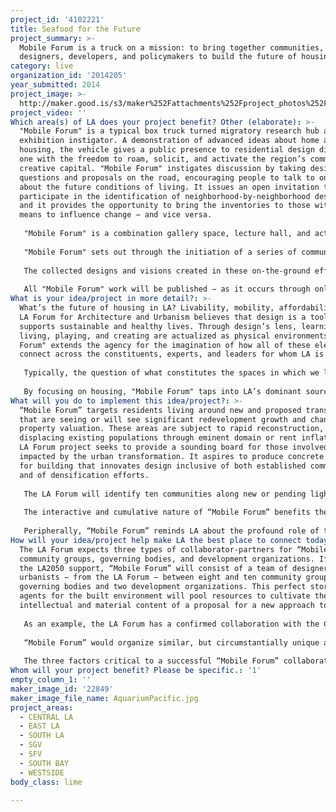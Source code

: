 ```yaml
---
project_id: '4102221'
title: Seafood for the Future
project_summary: >-
  Mobile Forum is a truck on a mission: to bring together communities,
  designers, developers, and policymakers to build the future of housing.
category: live
organization_id: '2014205'
year_submitted: 2014
project_image: >-
  http://maker.good.is/s3/maker%252Fattachments%252Fproject_photos%252Fimages%252F22849%252Fdisplay%252FAquariumPacific.jpg=c570x385
project_video: ''
Which area(s) of LA does your project benefit? Other (elaborate): >-
  "Mobile Forum" is a typical box truck turned migratory research hub and
  exhibition instigator. A demonstration of advanced ideas about home and
  housing, the vehicle gives a public presence to residential design discourse,
  one with the freedom to roam, solicit, and activate the region’s communal and
  creative capital. "Mobile Forum" instigates discussion by taking design
  questions and proposals on the road, encouraging people to talk to one another
  about the future conditions of living. It issues an open invitation to
  participate in the identification of neighborhood-by-neighborhood design cases
  and it provides the opportunity to bring the inventories to those with the
  means to influence change − and vice versa.
   
   "Mobile Forum" is a combination gallery space, lecture hall, and activity center that packs up and ships out. It employs the ecological and physical footprint of the truck in cues to reconsider the desirability of the proximate, the small, and the shared. It provides the LA Forum with a flexible, opportunistic, and responsive platform for the staging of events. Loaded with an assortment of audio-visual, display, and workshop devices and equipment, the project caters to disparate deployments and facilitates interactions with groups and sites typically beyond the reach of fixed-location programming.
   
   "Mobile Forum" sets out through the initiation of a series of community workshops. After locales are selected from an open call to neighborhood groups, the truck establishes temporary outposts for designers, locals, officials, and organizations to take stock of existing conditions and to speculate about the future of LA housing. Participants act as ad hoc interdisciplinary design teams, producing examples of how domestic spaces might shape the city of 2050.
   
   The collected designs and visions created in these on-the-ground efforts form the content for the next iteration of "Mobile Forum" − a traveling gallery and advocacy vessel. The truck, retrofitted with displays of the accumulated new ideas for living, returns to the communities as a visual and spatial provocation to action.
   
   All "Mobile Forum" work will be published − as it occurs through online and social media, and in its entirety as a building manual. The documents will be used to incite local developers, governments, and sponsors to break ground on the suggestions.
What is your idea/project in more detail?: >-
  What’s the future of housing in LA? Livability, mobility, affordability. The
  LA Forum for Architecture and Urbanism believes that design is a tool that
  supports sustainable and healthy lives. Through design’s lens, learning,
  living, playing, and creating are actualized as physical environments. "Mobile
  Forum" extends the agency for the imagination of how all of these elements
  connect across the constituents, experts, and leaders for whom LA is home.
   
   Typically, the question of what constitutes the spaces in which we live is the decision of developers responding to economics and government codes. If designers are involved, it likely is at the service of those pre-determined terms. And, residents simply chose from amongst the outcomes. “Mobile Forum” reverses and mixes up this practice, asking how we might understand needs in order to impact building regulations and developer decisions. It puts designers in a bridge position, enabling them to draw out how good living and good spaces come together. It does all of this by unifying all of these unique voices, by providing a platform for dialogue between communities, residents, builders, policymakers, artists, and creatives to take shape as actionable visions.
   
   By focusing on housing, "Mobile Forum" taps into LA’s dominant source material − domestic space. Urban transformation begins with home and prepares the way for a thriving 2050. It literally gives shape to the conditions that will make LA the best place to live today and tomorrow. It shows how to maintain quality while fixing costs per square foot. It enables urban resilience by making sustainability inseparable from building practices − by revealing desirability and efficiency in reduced housing footprints, by demonstrating seamless integrations of living, working, playing, and moving, and by encouraging a valuation of these conditions. It models interdependent environments where the lines between open space, community space, and private space blur, where all of the amenities and relationships crucial to a healthy and fulfilled existence are proximate. It suggests that empowerment depends on literally building interaction into the expectations for the everyday surrounds. It holds the American dream up for review and encourages the development of an alternative ideal around which to construct the future.
What will you do to implement this idea/project?: >-
  “Mobile Forum” targets residents living around new and proposed transit routes
  that are seeing or will see significant redevelopment growth and changing
  property valuation. These areas are subject to rapid reconstruction,
  displacing existing populations through eminent domain or rent inflation. The
  LA Forum project seeks to provide a sounding board for those involved in and
  impacted by the urban transformation. It aspires to produce concrete examples
  for building that innovates design inclusive of both established communities
  and of densification efforts.
   
   The LA Forum will identify ten communities along new or pending light rail corridors. “Mobile Forum” will interact with these communities in a series of information gathering and idea generating engagements that pool human resources in the planning of how to adapt. It takes advantage of the infrastructures of streets and lots to set-up a vast array of unexpected public venues. Wherever the truck parks, an event unfolds, revealing glimpses of locational potential and catalyzing the forces to realize them. Lessons learned at each stop travel from point to point, distributing insights from one community to another. The city and its citizens are encouraged to observe and shape each other in hands-on exploration.
   
   The interactive and cumulative nature of “Mobile Forum” benefits the direct participants − who learn the mechanisms for influencing the development taking place around them − and their communities − by mobilizing the agents required to alter the expectations for and outcomes of comprehensive neighborhood restructuring. It also has the potential to act as a global conversation starter, to model for the world best practices for light-touch living and to reinstate LA as the residential laboratory to envy and emulate.
   
   Peripherally, “Mobile Forum” reminds LA about the profound role of the design and construction industry, a significant part of the creative capital for which the city is known. It reinvigorates the energy and economy around literal world shaping, helping to maintain the diversity of the region’s productions and of the people drawn to be a part of the excitement of creating and making.
How will your idea/project help make LA the best place to connect today? In LA2050?: >-
  The LA Forum expects three types of collaborator-partners for “Mobile Forum” −
  community groups, governing bodies, and development organizations. If awarded
  the LA2050 support, “Mobile Forum” will consist of a team of designers and
  urbanists − from the LA Forum − between eight and ten community groups and/or
  governing bodies and two development organizations. This perfect storm of
  agents for the built environment will pool resources to cultivate the
  intellectual and material content of a proposal for a new approach to living.
   
   As an example, the LA Forum has a confirmed collaboration with the City of Glendale and intended collaborations with the be.group and with Enterprise Community Partners (or similar). In this hypothetical relationship, “Mobile Forum” would work on-site in Glendale in its proactively anticipated light rail corridor. The City of Glendale would share the resources of its planning and policy offices and would provide guidance and structure to the event staging and to institutionalizing outcomes. The be.group, a local advocate of Naturally Occurring Retirement Communities and Aging in Place Initiatives, would host the workshops through the perspective and in consideration of the needs of their constituents. Enterprise Community Partners would provide the development and economic expertise and connection to fiscal enablers. And, the LA Forum would establish the framework and act as the intermediary and translator (from conversations to building proposals) for a cooperative research and design effort.
   
   “Mobile Forum” would organize similar, but circumstantially unique arrangements across the city − amassing a variety of both tailored and universal approaches to responsive development by design. Other collaborator-partners to which the LA Forum has reached out and/or with which the LA Forum has the potential of working include the City of West Hollywood, Skid Row Housing Trust, El Proyecto del Barrio, and the Housing Rights Group, to name a few. The LA Forum’s board members, all well established design and urbanism professionals, have respected histories working with an extended network of organizations appropriate to fill the collaborator-partner positions and will activate that network in order to secure involvement in “Mobile Forum.”
   
   The three factors critical to a successful “Mobile Forum” collaboration-partnership are: (1) a distributed and representative audience, (2) connection to decision-makers, and (3) promotion.
Whom will your project benefit? Please be specific.: '1'
empty_column_1: ''
maker_image_id: '22849'
maker_image_file_name: AquariumPacific.jpg
project_areas:
  - CENTRAL LA
  - EAST LA
  - SOUTH LA
  - SGV
  - SFV
  - SOUTH BAY
  - WESTSIDE
body_class: lime

---
```

